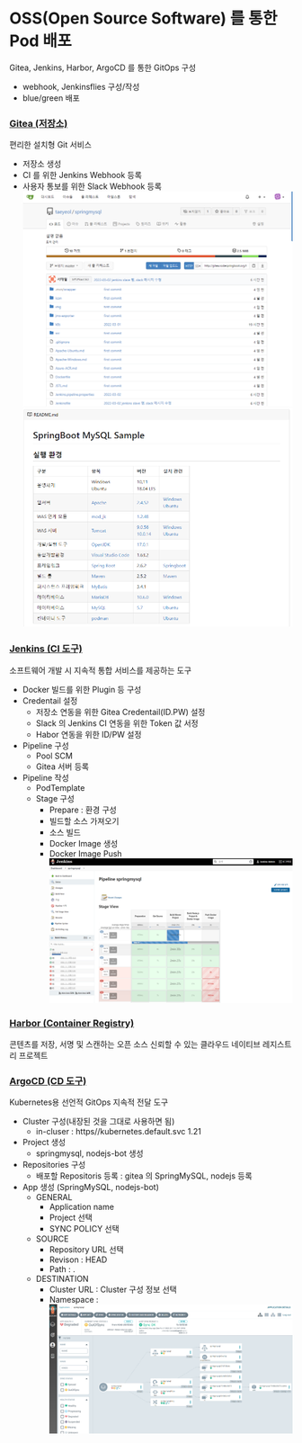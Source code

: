 # OSS(Open Source Software) 를 통한 Pod 배포
Gitea, Jenkins, Harbor, ArgoCD 를 통한 GitOps 구성
- webhook, Jenkinsflies 구성/작성
- blue/green 배포

### [Gitea (저장소)](./GitOps/gitea/README.md)
편리한 설치형 Git 서비스  
- 저장소 생성
- CI 를 위한 Jenkins Webhook 등록
- 사용자 통보를 위한 Slack Webhook 등록
![Gietea-repository-sprnigmysql-0.png](./img/Gietea-repository-sprnigmysql-0.png)  
![Gietea-repository-sprnigmysql-1.png](./img/Gietea-repository-sprnigmysql-1.png)  


### [Jenkins (CI 도구)](./GitOps/jenkins/README.md)
소프트웨어 개발 시 지속적 통합 서비스를 제공하는 도구  
- Docker 빌드를 위한 Plugin 등  구성  
- Credentail 설정
  - 저장소 연동을 위한 Gitea Credentail(ID.PW) 설정 
  - Slack 의 Jenkins CI 연동을 위한 Token 값 서정
  - Habor 연동을 위한 ID/PW 설정
- Pipeline 구성
  - Pool SCM
  - Gitea 서버 등록
- Pipeline 작성
  - PodTemplate
  - Stage 구성
    - Prepare : 환경 구성
    - 빌드할 소스 가져오기
    - 소스 빌드
    - Docker Image 생성
    - Docker Image Push
  ![Jenkins-Dashboard-springmysql.png](./img/Jenkins-Dashboard-springmysql.png)

### [Harbor (Container Registry)](./GitOps/harbor/README.md)
콘텐츠를 저장, 서명 및 스캔하는 오픈 소스 신뢰할 수 있는 클라우드 네이티브 레지스트리 프로젝트 

### [ArgoCD (CD 도구)](./GitOps/argocd/README.md)  
Kubernetes용 선언적 GitOps 지속적 전달 도구  
- Cluster 구성(내장된 것을 그대로 사용하면 됨)
  - in-cluser :  https//kubernetes.default.svc 1.21
- Project 생성
  - springmysql, nodejs-bot 생성
- Repositories 구성
  - 배포할 Repositoris 등록 : gitea 의 SpringMySQL, nodejs 등록
- App 생성 (SpringMySQL, nodejs-bot)
  - GENERAL
    - Application name
    - Project 선택
    - SYNC POLICY 선택
  - SOURCE
    - Repository URL 선택
    - Revison : HEAD
    - Path : .
  - DESTINATION
    - Cluster URL : Cluster 구성 정보 선택
    - Namespace : 
    ![argocd-app-springmysql.png](./img/argocd-app-springmysql.png)